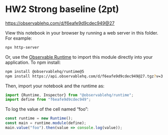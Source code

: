 # HW2 Strong baseline (2pt)

https://observablehq.com/d/f6eafe9d9cdec949@27

View this notebook in your browser by running a web server in this folder. For
example:

~~~sh
npx http-server
~~~

Or, use the [Observable Runtime](https://github.com/observablehq/runtime) to
import this module directly into your application. To npm install:

~~~sh
npm install @observablehq/runtime@5
npm install https://api.observablehq.com/d/f6eafe9d9cdec949@27.tgz?v=3
~~~

Then, import your notebook and the runtime as:

~~~js
import {Runtime, Inspector} from "@observablehq/runtime";
import define from "f6eafe9d9cdec949";
~~~

To log the value of the cell named “foo”:

~~~js
const runtime = new Runtime();
const main = runtime.module(define);
main.value("foo").then(value => console.log(value));
~~~
